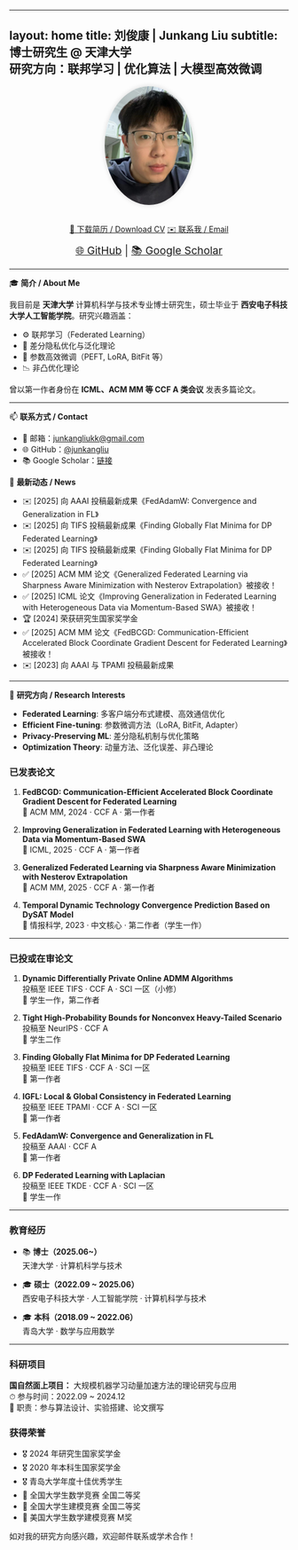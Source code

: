 
---
layout: home
title: 刘俊康 | Junkang Liu
subtitle: 博士研究生 @ 天津大学 <br> 研究方向：联邦学习 | 优化算法 | 大模型高效微调
---

<div style="text-align: center;">
  <img src="/fig1.jpg" alt="avatar" width="160" style="border-radius: 50%; box-shadow: 0 0 10px rgba(0,0,0,0.15); margin-bottom: 20px;">

  
  <div style="margin: 10px 0;">
    <a class="btn btn--primary" href="/assets/cv/cv_liu_junkang.pdf" target="_blank">📄 下载简历 / Download CV</a>
    <a class="btn btn--inverse" href="mailto:junkangliukk@gmail.com">✉️ 联系我 / Email</a>
  </div>

  <div style="font-size: 1.2rem;">
    <a href="https://github.com/junkangliu" target="_blank">🌐 GitHub</a> |
    <a href="https://scholar.google.com" target="_blank">📚 Google Scholar</a>
  </div>
</div>

---

🎓 **简介 / About Me**

我目前是 **天津大学** 计算机科学与技术专业博士研究生，硕士毕业于 **西安电子科技大学人工智能学院**。研究兴趣涵盖：

- ⚙️ 联邦学习（Federated Learning）
- 🔐 差分隐私优化与泛化理论
- 🧠 参数高效微调（PEFT, LoRA, BitFit 等）
- 📉 非凸优化理论

曾以第一作者身份在 **ICML、ACM MM 等 CCF A 类会议** 发表多篇论文。

---

📫 **联系方式 / Contact**

- 📧 邮箱：junkangliukk@gmail.com  
- 🌐 GitHub：[@junkangliu](https://github.com/junkangliu)  
- 📚 Google Scholar：[链接](https://scholar.google.com)
  


📰 **最新动态 / News**
- ✉️ [2025] 向 AAAI 投稿最新成果《FedAdamW: Convergence and Generalization in FL》
- ✉️ [2025] 向 TIFS 投稿最新成果《Finding Globally Flat Minima for DP Federated Learning》
- ✉️ [2025] 向 TIFS 投稿最新成果《Finding Globally Flat Minima for DP Federated Learning》
- ✅ [2025] ACM MM 论文《Generalized Federated Learning via Sharpness Aware Minimization with Nesterov Extrapolation》被接收！
- ✅ [2025] ICML 论文《Improving Generalization in Federated Learning with Heterogeneous Data via Momentum-Based SWA》被接收！
- 🏆 [2024] 荣获研究生国家奖学金
- ✅ [2025] ACM MM 论文《FedBCGD: Communication-Efficient Accelerated Block Coordinate Gradient Descent for Federated Learning》被接收！
- ✉️ [2023] 向 AAAI 与 TPAMI 投稿最新成果

---

💼 **研究方向 / Research Interests**

- <strong>Federated Learning</strong>: 多客户端分布式建模、高效通信优化
- <strong>Efficient Fine-tuning</strong>: 参数微调方法（LoRA, BitFit, Adapter）
- <strong>Privacy-Preserving ML</strong>: 差分隐私机制与优化策略
- <strong>Optimization Theory</strong>: 动量方法、泛化误差、非凸理论

### 已发表论文

1. **FedBCGD: Communication-Efficient Accelerated Block Coordinate Gradient Descent for Federated Learning**  
   📌 ACM MM, 2024 · CCF A · 第一作者

2. **Improving Generalization in Federated Learning with Heterogeneous Data via Momentum-Based SWA**  
   📌 ICML, 2025 · CCF A · 第一作者

3. **Generalized Federated Learning via Sharpness Aware Minimization with Nesterov Extrapolation**  
   📌 ACM MM, 2025 · CCF A · 第一作者

4. **Temporal Dynamic Technology Convergence Prediction Based on DySAT Model**  
   📌 情报科学, 2023 · 中文核心 · 第二作者（学生一作）

---
### 已投或在审论文

1. **Dynamic Differentially Private Online ADMM Algorithms**  
   投稿至 IEEE TIFS · CCF A · SCI 一区（小修）  
   👤 学生一作，第二作者

2. **Tight High-Probability Bounds for Nonconvex Heavy-Tailed Scenario**  
   投稿至 NeurIPS · CCF A  
   👤 学生二作

3. **Finding Globally Flat Minima for DP Federated Learning**  
   投稿至 IEEE TIFS · CCF A · SCI 一区  
   👤 第一作者

4. **IGFL: Local & Global Consistency in Federated Learning**  
   投稿至 IEEE TPAMI · CCF A · SCI 一区  
   👤 第一作者

5. **FedAdamW: Convergence and Generalization in FL**  
   投稿至 AAAI · CCF A  
   👤 第一作者

6. **DP Federated Learning with Laplacian**  
   投稿至 IEEE TKDE · CCF A · SCI 一区  
   👤 学生一作


---
### 教育经历

- 📚 **博士（2025.06~）**  
  天津大学 · 计算机科学与技术

- 🎓 **硕士（2022.09 ~ 2025.06）**  
  西安电子科技大学 · 人工智能学院 · 计算机科学与技术

- 🎓 **本科（2018.09 ~ 2022.06）**  
  青岛大学 · 数学与应用数学


---

### 科研项目

**国自然面上项目：** 大规模机器学习动量加速方法的理论研究与应用  
⏱ 参与时间：2022.09 ~ 2024.12  
💼 职责：参与算法设计、实验搭建、论文撰写

### 获得荣誉

- 🎖 2024 年研究生国家奖学金  
- 🎖 2020 年本科生国家奖学金  
- 🎖 青岛大学年度十佳优秀学生  
- 🥈 全国大学生数学竞赛 全国二等奖  
- 🥈 全国大学生建模竞赛 全国二等奖  
- 🥇 美国大学生数学建模竞赛 M奖



如对我的研究方向感兴趣，欢迎邮件联系或学术合作！
